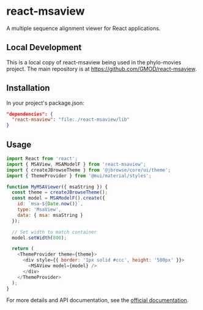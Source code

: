 # react-msaview

A multiple sequence alignment viewer for React applications.

## Local Development

This is a local copy of react-msaview being used in the phylo-movies project. The main repository is at https://github.com/GMOD/react-msaview.

## Installation

In your project's package.json:

```json
"dependencies": {
  "react-msaview": "file:./react-msaview/lib"
}
```

## Usage

```javascript
import React from 'react';
import { MSAView, MSAModelF } from 'react-msaview';
import { createJBrowseTheme } from '@jbrowse/core/ui/theme';
import { ThemeProvider } from '@mui/material/styles';

function MyMSAViewer({ msaString }) {
  const theme = createJBrowseTheme();
  const model = MSAModelF().create({
    id: `msa-${Date.now()}`,
    type: 'MsaView',
    data: { msa: msaString }
  });

  // Set width to match container
  model.setWidth(800);

  return (
    <ThemeProvider theme={theme}>
      <div style={{ border: '1px solid #ccc', height: '500px' }}>
        <MSAView model={model} />
      </div>
    </ThemeProvider>
  );
}
```

For more details and API documentation, see the [official documentation](https://github.com/GMOD/react-msaview).
